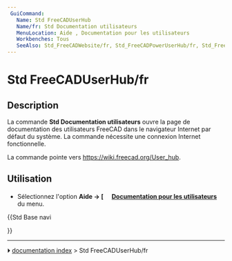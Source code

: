 ```yaml
---
 GuiCommand:
   Name: Std FreeCADUserHub
   Name/fr: Std Documentation utilisateurs
   MenuLocation: Aide , Documentation pour les utilisateurs
   Workbenches: Tous
   SeeAlso: Std_FreeCADWebsite/fr, Std_FreeCADPowerUserHub/fr, Std_FreeCADForum/fr, Std_FreeCADFAQ/fr
---
```


# Std FreeCADUserHub/fr



## Description

La commande **Std Documentation utilisateurs** ouvre la page de documentation des utilisateurs FreeCAD dans le navigateur Internet par défaut du système. La commande nécessite une connexion Internet fonctionnelle.

La commande pointe vers [<https://wiki.freecad.org/User_hub>](https://wiki.freecad.org/User_hub).



## Utilisation

-   Sélectionnez l\'option **Aide → [<img src=images/Std_FreeCADUserHub.svg style="width:16px"> [Documentation pour les utilisateurs](Std_FreeCADUserHub/fr.md)** du menu.





{{Std Base navi

}}



---
⏵ [documentation index](../README.md) > Std FreeCADUserHub/fr
